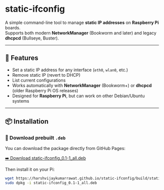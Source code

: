 # static-ifconfig

A simple command-line tool to manage **static IP addresses** on **Raspberry Pi** boards.  
Supports both modern **NetworkManager** (Bookworm and later) and legacy **dhcpcd** (Bullseye, Buster).

---

## 🚀 Features
- Set a static IP address for any interface (`eth0`, `wlan0`, etc.)
- Remove static IP (revert to DHCP)
- List current configurations
- Works automatically with **NetworkManager** (Bookworm+) or **dhcpcd** (older Raspberry Pi OS releases)
- Designed for **Raspberry Pi**, but can work on other Debian/Ubuntu systems

---

## 📦 Installation

### 🔹 Download prebuilt `.deb`
You can download the package directly from GitHub Pages:

[➡️ Download static-ifconfig_0.1-1_all.deb](https://harshvijaykumarrawat.github.io/static-ifconfig/build/static-ifconfig_0.1-1_all.deb)

Then install it on your Pi:
```bash
wget https://harshvijaykumarrawat.github.io/static-ifconfig/build/static-ifconfig_0.1-1_all.deb
sudo dpkg -i static-ifconfig_0.1-1_all.deb
